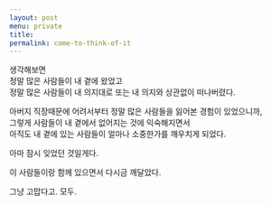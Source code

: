 ```yaml
---
layout: post
menu: private
title:  
permalink: come-to-think-of-it
---
```

생각해보면  
정말 많은 사람들이 내 곁에 왔었고  
정말 많은 사람들이 내 의지대로 또는 내 의지와 상관없이 떠나버렸다.

아버지 직장때문에 어려서부터 정말 많은 사람들을 잃어본 경험이 있었으니까,  
그렇게 사람들이 내 곁에서 없어지는 것에 익숙해지면서  
아직도 내 곁에 있는 사람들이 얼마나 소중한가를 깨우치게 되었다.  

아마 잠시 잊었던 것일게다.  

이 사람들이랑 함께 있으면서 다시금 깨달았다.  

그냥 고맙다고. 모두.
